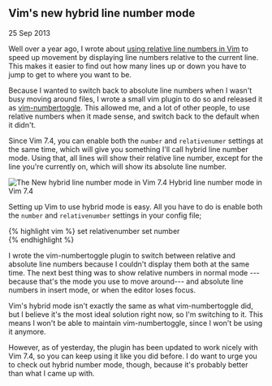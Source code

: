## Vim's new hybrid line number mode

<span class="date">25 Sep 2013</span>

Well over a year ago, I wrote about [using relative line numbers in Vim](http://jeffkreeftmeijer.com/2012/relative-line-numbers-in-vim-for-super-fast-movement/) to speed up movement by displaying line numbers relative to the current line. This makes it easier to find out how many lines up or down you have to jump to get to where you want to be.

Because I wanted to switch back to absolute line numbers when I wasn't busy moving around files, I wrote a small vim plugin to do so and released it as [vim-numbertoggle](https://github.com/jeffkreeftmeijer/vim-numbertoggle). This allowed me, and a lot of other people, to use relative numbers when it made sense, and switch back to the default when it didn't.

Since Vim 7.4, you can enable both the `number` and `relativenumer` settings at the same time, which will give you something I'll call hybrid line number mode. Using that, all lines will show their relative line number, except for the line you're currently on, which will show its absolute line number.

![The New hybrid line number mode in Vim 7.4](http://jeffkreeftmeijer.com/images/hybridnumber.png)
<span class="small">Hybrid line number mode in Vim 7.4</span>

Setting up Vim to use hybrid mode is easy. All you have to do is enable both the `number` and `relativenumber` settings in your config file;

{% highlight vim %}
set relativenumber 
set number          
{% endhighlight %}

I wrote the vim-numbertoggle plugin to switch between relative and absolute line numbers because I couldn't display them both at the same time. The next best thing was to show relative numbers in normal mode ---because that's the mode you use to move around--- and absolute line numbers in insert mode, or when the editor loses focus.

Vim's hybrid mode isn't exactly the same as what vim-numbertoggle did, but I believe it's the most ideal solution right now, so I'm switching to it. This means I won't be able to maintain vim-numbertoggle, since I won't be using it anymore.

However, as of yesterday, the plugin has been updated to work nicely with Vim 7.4, so you can keep using it like you did before. I do want to urge you to check out hybrid number mode, though, because it's probably better than what I came up with.
